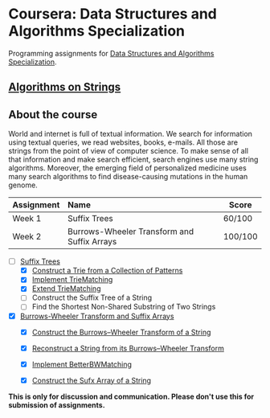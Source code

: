# Coursera: Data Structures and Algorithms Specialization

Programming assignments for [Data Structures and Algorithms Specialization][specializationlink].

## [Algorithms on Strings][courselink]

## About the course

World and internet is full of textual information. We search for information using textual queries, we read websites, books, e-mails. All those are strings from the point of view of computer science. To make sense of all that information and make search efficient, search engines use many string algorithms. Moreover, the emerging field of personalized medicine uses many search algorithms to find disease-causing mutations in the human genome.

Assignment | Name | Score
:--- | :--- | ---
Week 1 | Suffix Trees | 60/100
Week 2 | Burrows-Wheeler Transform and Suffix Arrays | 100/100

- [ ] [Suffix Trees](/../../tree/master/coursera/data-structures-algorithms-specialization/algorithms-on-strings/week1_suffix_trees)
	- [x] [Construct a Trie from a Collection of Patterns](/../../tree/master/coursera/data-structures-algorithms-specialization/algorithms-on-strings/week1_suffix_trees/1_trie)
	- [x] [Implement TrieMatching](/../../tree/master/coursera/data-structures-algorithms-specialization/algorithms-on-strings/week1_suffix_trees/2_trie_matching)
	- [x] [Extend TrieMatching](/../../tree/master/coursera/data-structures-algorithms-specialization/algorithms-on-strings/week1_suffix_trees/3_trie_matching_extended)
	- [ ] Construct the Suffix Tree of a String
	- [ ] Find the Shortest Non-Shared Substring of Two Strings

- [x] [Burrows-Wheeler Transform and Suffix Arrays](/../../tree/master/coursera/data-structures-algorithms-specialization/algorithms-on-strings/week2_burrows-wheeler_transform_and_suffix_arrays)
	- [x] [Construct the Burrows–Wheeler Transform of a String](/../../tree/master/coursera/data-structures-algorithms-specialization/algorithms-on-strings/week2_burrows-wheeler_transform_and_suffix_arrays/1_bwt)
	- [x] [Reconstruct a String from its Burrows–Wheeler Transform](/../../tree/master/coursera/data-structures-algorithms-specialization/algorithms-on-strings/week2_burrows-wheeler_transform_and_suffix_arrays/2_bwtinverse)
	- [x] [Implement BetterBWMatching](/../../tree/master/coursera/data-structures-algorithms-specialization/algorithms-on-strings/week2_burrows-wheeler_transform_and_suffix_arrays/3_bwmatching)
	- [x] [Construct the Sufx Array of a String](/../../tree/master/coursera/data-structures-algorithms-specialization/algorithms-on-strings/week2_burrows-wheeler_transform_and_suffix_arrays/4_suffix_array)


**This is only for discussion and communication. Please don't use this for submission of assignments.**

[specializationlink]: https://www.coursera.org/specializations/data-structures-algorithms
[courselink]: https://www.coursera.org/learn/algorithms-on-strings/